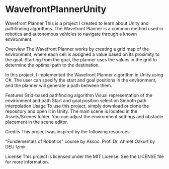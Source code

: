 # WavefrontPlannerUnity
Wavefront Planner
This is a project I created to learn about Unity and pathfinding algorithms. The Wavefront Planner is a common method used in robotics and autonomous vehicles to navigate through a known environment.

Overview
The Wavefront Planner works by creating a grid map of the environment, where each cell is assigned a value based on its proximity to the goal. Starting from the goal, the planner uses the values in the grid to determine the optimal path to the destination.

In this project, I implemented the Wavefront Planner algorithm in Unity using C#. The user can specify the start and goal positions in the environment, and the planner will generate a path between them.

Features
Grid-based pathfinding algorithm
Visual representation of the environment and path
Start and goal position selection
Smooth path interpolation
Usage
To use this project, simply download or clone the repository and open it in Unity. The main scene is located in the Assets/Scenes folder. You can adjust the environment settings and obstacle placement in the scene editor.

Credits
This project was inspired by the following resources:

"Fundementals of Robotics" course by Assoc. Prof. Dr. Ahmet Özkurt by DEU Izmir

License
This project is licensed under the MIT License. See the LICENSE file for more information.
